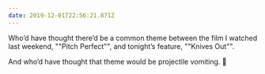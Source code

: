 ```yaml
---
date: 2019-12-01T22:56:21.871Z
---
```


Who’d have thought there’d be a common theme between the film I watched last weekend, ""Pitch Perfect"", and tonight’s feature, ""Knives Out"".

And who’d have thought that theme would be projectile vomiting. 🤮
